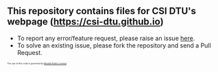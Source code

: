 ## This repository contains files for CSI DTU's webpage (https://csi-dtu.github.io)

<ul>
	<li>To report any error/feature request, please raise an issue <a href="https://github.com/CSI-DTU/csi-dtu.github.io/issues">here</a>.</li>
	<li>To solve an existing issue, please fork the repository and send a Pull Request.</li>
</ul>

<span style="font-size: 5px">The use of this code is governed by <a href="https://opensource.org/licenses/MPL-2.0">Mozilla Public License</a>.</span>